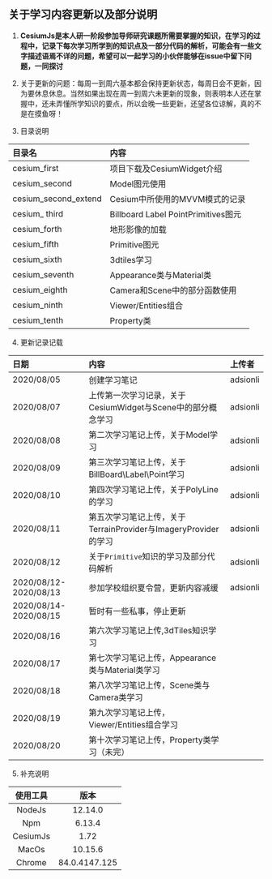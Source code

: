 ## 关于学习内容更新以及部分说明
1. **CesiumJs是本人研一阶段参加导师研究课题所需要掌握的知识，在学习的过程中，记录下每次学习所学到的知识点及一部分代码的解析，可能会有一些文字描述语焉不详的问题，希望可以一起学习的小伙伴能够在issue中留下问题，一同探讨**

2. 关于更新的问题：每周一到周六基本都会保持更新状态，每周日会不更新，因为要休息休息。当然如果出现在周一到周六未更新的现象，则表明本人还在掌握中，还未弄懂所学知识的要点，所以会晚一些更新，还望各位谅解，真的不是在摸鱼呀！

3. 目录说明

| 目录名 | 内容 |
| :--- | :--- |
| cesium_first | 项目下载及CesiumWidget介绍 |
| cesium_second | Model图元使用 |
| cesium_second_extend | Cesium中所使用的MVVM模式的记录 |
| cesium_ third| Billboard Label PointPrimitives图元 |
| cesium_forth | 地形影像的加载 |
| cesium_fifth | Primitive图元 |
| cesium_sixth | 3dtiles学习 |
| cesium_seventh | Appearance类与Material类 |
| cesium_eighth | Camera和Scene中的部分函数使用 |
| cesium_ninth | Viewer/Entities组合 |
| cesium_tenth| Property类 |

4. 更新记录记载

| 日期 | 内容 | 上传者 |
| :--- | :--- | :--- |
| 2020/08/05 | 创建学习笔记 | adsionli |
| 2020/08/07 | 上传第一次学习记录，关于CesiumWidget与Scene中的部分概念学习 | adsionli |
| 2020/08/08 | 第二次学习笔记上传，关于Model学习 | adsionli |
| 2020/08/09 | 第三次学习笔记上传，关于BillBoard\Label\Point学习 | adsionli |
| 2020/08/10 | 第四次学习笔记上传，关于PolyLine的学习 | adsionli |
| 2020/08/11 | 第五次学习笔记上传，关于TerrainProvider与ImageryProvider的学习 | adsionli |
| 2020/08/12 | 关于``Primitive``知识的学习及部分代码解析 | adsionli |
| 2020/08/12-2020/08/13| 参加学校组织夏令营，更新内容减缓 | adsionli |
| 2020/08/14-2020/08/15 | 暂时有一些私事，停止更新 |
| 2020/08/16 | 第六次学习笔记上传,3dTiles知识学习 |
| 2020/08/17 | 第七次学习笔记上传，Appearance类与Material类学习 |
| 2020/08/18 | 第八次学习笔记上传，Scene类与Camera类学习 |
| 2020/08/19 | 第九次学习笔记上传，Viewer/Entities组合学习 |
| 2020/08/20 | 第十次学习笔记上传，Property类学习（未完） |

5. 补充说明

| 使用工具 | 版本 |
| :---: | :---: |
| NodeJs | 12.14.0 |
| Npm | 6.13.4 |
| CesiumJs | 1.72 |
| MacOs | 10.15.6 |
| Chrome | 84.0.4147.125 |
